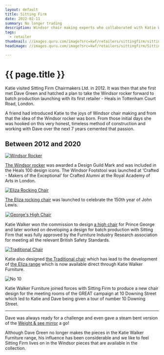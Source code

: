 ```yaml
---
layout: default
title: Sitting Firm
date: 2022-02-11
summary: No longer trading
description: Windsor chair making experts who collaborated with Katie Walker Furniture. Sitting Firm was closed in 2020.
tags:
  - retailer
thumbnail: //images.quru.com/image?src=kwf/retailers/sittingfirm/sittingfirmlogo.png&width=175&height=175
headimage: //images.quru.com/image?src=kwf/retailers/sittingfirm/SittingFirmaerialA.jpg

---
```

<h1 class="post-title">{{ page.title }}</h1>


Katie visited Sitting Firm Chairmakers Ltd. in 2012. It was then that she first met Dave Green and hatched a plan to take the Windsor rocker forward to batch production launching with its first retailer - Heals in Tottenham Court Road, London. 

A friend had introduced Katie to the joys of Windsor chair making and from that the idea of the Windsor rocker was born. From those initial days she was hooked on this very honest, timeless method of construction and working with Dave over the next 7 years cemented that passion. 

<h2>Between 2012 and 2020</h2>
<!-- During that time Katie Walker Furniture: -->

<div class="retailers">

<div class="split left"><a href="/furniture/windsorrocker.html"><img  alt="Windsor Rocker" src="http://images.quru.com/image?src=kwf/KWFWindsorRocker/Windsor%20rocker%20and%20stool%20in%20Heals.JPG&angle=90&top=0.30312&left=0.07083&width=360"
srcset="http://images.quru.com/image?src=kwf/KWFWindsorRocker/Windsor%20rocker%20and%20stool%20in%20Heals.JPG&angle=90&top=0.30312&left=0.07083&width=480&height=0 480w,
http://images.quru.com/image?src=kwf/KWFWindsorRocker/Windsor%20rocker%20and%20stool%20in%20Heals.JPG&angle=90&top=0.30312&left=0.07083&width=800&height=0 800w,
http://images.quru.com/image?src=kwf/KWFWindsorRocker/Windsor%20rocker%20and%20stool%20in%20Heals.JPG&angle=90&top=0.30312&left=0.07083&width=1200&height=0 1200w"
sizes="100vw" /></a> <p><a href="/furniture/windsorrocker.html">The Windsor rocker</a> was awarded a Design Guild Mark and was included in the Heals 100 design icons. The Windsor Footstool was launched at ‘Crafted - Makers of the Exceptional’ for Crafted Alumni at the Royal Academy of Arts in London.</p></div>

<div class="split right"><a href="/furniture/eliza.html"><img alt="Eliza Rocking Chair" src="//images.quru.com/image?src=kwf/ElizaRockingChair.jpg&amp;width=360&amp;left=0.03" srcset="//images.quru.com/image?src=kwf/ElizaRockingChair.jpg&amp;width=342&amp;left=0.03 360w, //images.quru.com/image?src=kwf/ElizaRockingChair.jpg&amp;width=770&amp;left=0.03 800w,  //images.quru.com/image?src=kwf/ElizaRockingChair.jpg&amp;width=1440&amp;left=0.03 2x" /></a><p><a href="/furniture/eliza.html">The Eliza rocking chair</a> was launched to celebrate the 150th year of John Lewis.</p></div>

<div class="split left"><a href="/furniture/georgeshighchair.html"><img style="max-width: 99%;border: 1px solid #ddd;" alt="George's High Chair" src="//images.quru.com/image?src=/kwf/KWFGeorgesHighChair/Georges%20high%20chair%20cover.jpg&amp;width=342" srcset="//images.quru.com/image?src=/kwf/KWFGeorgesHighChair/Georges%20high%20chair%20cover.jpg&amp;width=342 360w, //images.quru.com/image?src=/kwf/KWFGeorgesHighChair/Georges%20high%20chair%20cover.jpg&amp;width=770 800w,  //images.quru.com/image?src=/kwf/KWFGeorgesHighChair/Georges%20high%20chair%20cover.jpg&amp;width=1440 2x" /></a> <p>Katie Walker won the commission to design <a href="/furniture/georgeshighchair.html">a high chair</a> for Prince George and later worked on developing a design for batch production with Sitting Firm that was fully approved by the Furniture Industry Research association for meeting all the relevant British Safety Standards.</p></div>

<div class="split right"><a href="/furniture/traditionalchair.html"><img alt="Traditional Chair" src="//images.quru.com/image?src=kwf/KWFTraditionalChair.jpg&amp;width=342" srcset="//images.quru.com/image?src=kwf/KWFTraditionalChair.jpg&amp;width=342 360w, //images.quru.com/image?src=kwf/KWFTraditionalChair.jpg&amp;width=770 800w,  //images.quru.com/image?src=kwf/KWFTraditionalChair.jpg&amp;width=1440 2x" /></a> <p>Katie also designed <a href="/furniture/traditionalchair.html">the Traditional chair</a> which has lead to the development of <a href="/furniture/elizaDiningChair.html">the Eliza range</a> which is now available direct through Katie Walker Furniture.</p></div>

<div><img style="max-width: 100%;" alt="No 10" src="//images.quru.com/image?src=kwf/katie/KatieAtNo10.jpg&strip=1&top=0.13125&bottom=0.9281&fill=auto&amp;width=770" srcset="//images.quru.com/image?src=kwf/katie/KatieAtNo10.jpg&strip=1&top=0.13125&bottom=0.9281&fill=auto&amp;width=342 360w, //images.quru.com/image?src=kwf/katie/KatieAtNo10.jpg&strip=1&top=0.13125&bottom=0.9281&fill=auto&amp;width=770 800w,  //images.quru.com/image?src=kwf/katie/KatieAtNo10.jpg&strip=1&top=0.13125&bottom=0.9281&fill=auto&amp;width=1440 2x" /> <p>Katie Walker Furniture joined forces with Sitting Firm to produce a new chair design for the meeting rooms of the GREAT campaign at 10 Downing Street which led to Katie and Dave being given a tour of number 10 Downing Street.</p></div>

</div>

<hr>

Dave was always ready for a challenge and even gave a steam bent version of the <a href="/furniture/weightandsee.html">Weight & see mirror</a> a go!

Although Dave Green no longer makes the pieces in the Katie Walker Furniture range, his influence has been considerable and we like to feel Sitting Firm lives on in the Windsor pieces that are available in the collection. 

<!-- Sitting Firm was set up by master-craftsman Dave Green in 1989, and soon gained an enviable international reputation for producing fine quality traditional Windsor chairs.

Sitting Firm saw chair-making as a living tradition. They worked with Katie Walker to create an exceptional range of Modern Windsors. In this area Sitting Firm have led the way in the current renewal of interest in this traditional British craft; at the same time moving it forward for the 21<sup>st</sup> century. 

Sadly Sitting Firm was closed in 2020 but the pieces made by them, including the [Windsor Rocker](/work/windsorrocker.html "Rocking chair"), the [Eliza Table](/work/elizatable.html "Round dining table") and the [Traditional chair](/work/traditionalchair.html "Windsor style chair") are still available direct from Katie Walker Furniture.
-->